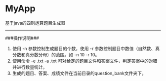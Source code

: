 # MyApp
基于java的四则运算题目生成器  
***
###操作说明###
1. 使用 -n 参数控制生成题目的个数，使用 -r 参数控制题目中数值（自然数、真分数和真分数分母）的范围。如 -n 10 -r 10。
2. 使用命令 -e <exercisefile>.txt -a <answerfile>.txt 可对给定的题目文件和答案文件，判定答案中的对错并进行数量统计。
3. 生成的题目、答案、成绩文件在当前目录的question_bank文件夹下。
